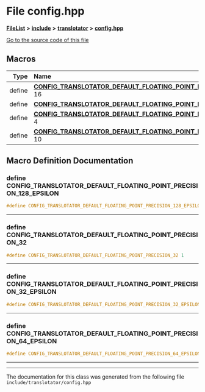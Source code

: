 

# File config.hpp



[**FileList**](files.md) **>** [**include**](dir_d44c64559bbebec7f509842c48db8b23.md) **>** [**translotator**](dir_ffa3503b73a46a1fbf73d754da62ba14.md) **>** [**config.hpp**](config_8hpp.md)

[Go to the source code of this file](config_8hpp_source.md)



































































## Macros

| Type | Name |
| ---: | :--- |
| define  | [**CONFIG\_TRANSLOTATOR\_DEFAULT\_FLOATING\_POINT\_PRECISION\_128\_EPSILON**](config_8hpp.md#define-config_translotator_default_floating_point_precision_128_epsilon)  16<br> |
| define  | [**CONFIG\_TRANSLOTATOR\_DEFAULT\_FLOATING\_POINT\_PRECISION\_32**](config_8hpp.md#define-config_translotator_default_floating_point_precision_32)  1<br> |
| define  | [**CONFIG\_TRANSLOTATOR\_DEFAULT\_FLOATING\_POINT\_PRECISION\_32\_EPSILON**](config_8hpp.md#define-config_translotator_default_floating_point_precision_32_epsilon)  4<br> |
| define  | [**CONFIG\_TRANSLOTATOR\_DEFAULT\_FLOATING\_POINT\_PRECISION\_64\_EPSILON**](config_8hpp.md#define-config_translotator_default_floating_point_precision_64_epsilon)  10<br> |

## Macro Definition Documentation





### define CONFIG\_TRANSLOTATOR\_DEFAULT\_FLOATING\_POINT\_PRECISION\_128\_EPSILON 

```C++
#define CONFIG_TRANSLOTATOR_DEFAULT_FLOATING_POINT_PRECISION_128_EPSILON 16
```




<hr>



### define CONFIG\_TRANSLOTATOR\_DEFAULT\_FLOATING\_POINT\_PRECISION\_32 

```C++
#define CONFIG_TRANSLOTATOR_DEFAULT_FLOATING_POINT_PRECISION_32 1
```




<hr>



### define CONFIG\_TRANSLOTATOR\_DEFAULT\_FLOATING\_POINT\_PRECISION\_32\_EPSILON 

```C++
#define CONFIG_TRANSLOTATOR_DEFAULT_FLOATING_POINT_PRECISION_32_EPSILON 4
```




<hr>



### define CONFIG\_TRANSLOTATOR\_DEFAULT\_FLOATING\_POINT\_PRECISION\_64\_EPSILON 

```C++
#define CONFIG_TRANSLOTATOR_DEFAULT_FLOATING_POINT_PRECISION_64_EPSILON 10
```




<hr>

------------------------------
The documentation for this class was generated from the following file `include/translotator/config.hpp`

